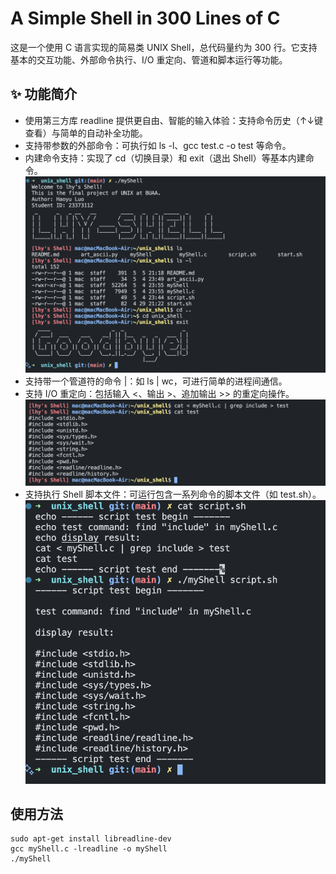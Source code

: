# A Simple Shell in 300 Lines of C
这是一个使用 C 语言实现的简易类 UNIX Shell，总代码量约为 300 行。它支持基本的交互功能、外部命令执行、I/O 重定向、管道和脚本运行等功能。

## ✨ 功能简介
- 使用第三方库 readline 提供更自由、智能的输入体验：支持命令历史（↑↓键查看）与简单的自动补全功能。
- 支持带参数的外部命令：可执行如 ls -l、gcc test.c -o test 等命令。
- 内建命令支持：实现了 cd（切换目录）和 exit（退出 Shell）等基本内建命令。
![demo1](./demo_img/demo1.png)
- 支持带一个管道符的命令 |：如 ls | wc，可进行简单的进程间通信。
- 支持 I/O 重定向：包括输入 <、输出 >、追加输出 >> 的重定向操作。
![demo2](./demo_img/demo2.png)
- 支持执行 Shell 脚本文件：可运行包含一系列命令的脚本文件（如 test.sh）。
![demo3](./demo_img//demo3.png)

## 使用方法
```shell
sudo apt-get install libreadline-dev
gcc myShell.c -lreadline -o myShell
./myShell
```